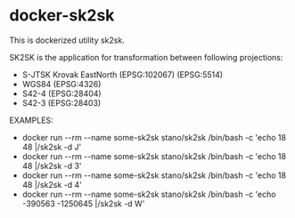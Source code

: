 # docker-sk2sk
This is dockerized utility sk2sk.

SK2SK is the application for transformation between following projections:
 - S-JTSK Krovak EastNorth (EPSG:102067) (EPSG:5514)
 - WGS84 (EPSG:4326)
 - S42-4 (EPSG:28404)
 - S42-3 (EPSG:28403)


EXAMPLES:
 - docker run --rm --name some-sk2sk stano/sk2sk /bin/bash -c 'echo 18 48 |/sk2sk -d J'
 - docker run --rm --name some-sk2sk stano/sk2sk /bin/bash -c 'echo 18 48 |/sk2sk -d 3'
 - docker run --rm --name some-sk2sk stano/sk2sk /bin/bash -c 'echo 18 48 |/sk2sk -d 4'
 - docker run --rm --name some-sk2sk stano/sk2sk /bin/bash -c 'echo -390563 -1250645 |/sk2sk -d W'
